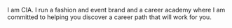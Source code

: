 
I am CIA. I run a fashion and event brand and a career academy where I am committed to helping you discover a career path that will work for you. 
